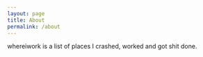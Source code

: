```yaml
---
layout: page
title: About
permalink: /about
---
```

whereiwork is a list of places I crashed, worked and got shit done. 
